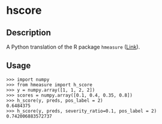 # hscore

## Description 

A Python translation of the R package `hmeasure` ([Link](https://github.com/canagnos/hmeasure)).

## Usage

``` 
>>> import numpy
>>> from hmeasure import h_score
>>> y = numpy.array([1, 1, 2, 2])
>>> scores = numpy.array([0.1, 0.4, 0.35, 0.8])
>>> h_score(y, preds, pos_label = 2)
0.6484375
>>> h_score(y, preds, severity_ratio=0.1, pos_label = 2)
0.742006883572737
```